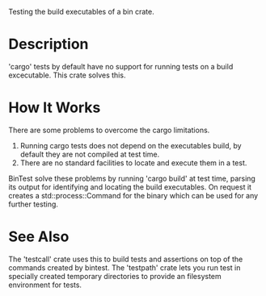 Testing the build executables of a bin crate.


# Description

'cargo' tests by default have no support for running tests on a build excecutable.
This crate solves this.


# How It Works

There are some problems to overcome the cargo limitations.

1. Running cargo tests does not depend on the executables build, by default they are not
   compiled at test time.
2. There are no standard facilities to locate and execute them in a test.

BinTest solve these problems by running 'cargo build' at test time, parsing its output for
identifying and locating the build executables. On request it creates a std::process::Command
for the binary which can be used for any further testing.

# See Also

The 'testcall' crate uses this to build tests and assertions on top of the commands created by
bintest. The 'testpath' crate lets you run test in specially created temporary directories to
provide an filesystem environment for tests.
